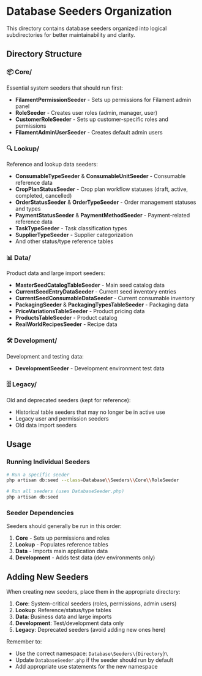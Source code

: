 # Database Seeders Organization

This directory contains database seeders organized into logical subdirectories for better maintainability and clarity.

## Directory Structure

### 📦 Core/
Essential system seeders that should run first:
- **FilamentPermissionSeeder** - Sets up permissions for Filament admin panel
- **RoleSeeder** - Creates user roles (admin, manager, user)
- **CustomerRoleSeeder** - Sets up customer-specific roles and permissions
- **FilamentAdminUserSeeder** - Creates default admin users

### 🔍 Lookup/
Reference and lookup data seeders:
- **ConsumableTypeSeeder** & **ConsumableUnitSeeder** - Consumable reference data
- **CropPlanStatusSeeder** - Crop plan workflow statuses (draft, active, completed, cancelled)
- **OrderStatusSeeder** & **OrderTypeSeeder** - Order management statuses and types
- **PaymentStatusSeeder** & **PaymentMethodSeeder** - Payment-related reference data
- **TaskTypeSeeder** - Task classification types
- **SupplierTypeSeeder** - Supplier categorization
- And other status/type reference tables

### 📊 Data/
Product data and large import seeders:
- **MasterSeedCatalogTableSeeder** - Main seed catalog data
- **CurrentSeedEntryDataSeeder** - Current seed inventory entries
- **CurrentSeedConsumableDataSeeder** - Current consumable inventory
- **PackagingSeeder** & **PackagingTypesTableSeeder** - Packaging data
- **PriceVariationsTableSeeder** - Product pricing data
- **ProductsTableSeeder** - Product catalog
- **RealWorldRecipesSeeder** - Recipe data

### 🛠️ Development/
Development and testing data:
- **DevelopmentSeeder** - Development environment test data

### 🗄️ Legacy/
Old and deprecated seeders (kept for reference):
- Historical table seeders that may no longer be in active use
- Legacy user and permission seeders
- Old data import seeders

## Usage

### Running Individual Seeders
```bash
# Run a specific seeder
php artisan db:seed --class=Database\\Seeders\\Core\\RoleSeeder

# Run all seeders (uses DatabaseSeeder.php)
php artisan db:seed
```

### Seeder Dependencies
Seeders should generally be run in this order:
1. **Core** - Sets up permissions and roles
2. **Lookup** - Populates reference tables
3. **Data** - Imports main application data
4. **Development** - Adds test data (dev environments only)

## Adding New Seeders

When creating new seeders, place them in the appropriate directory:

1. **Core**: System-critical seeders (roles, permissions, admin users)
2. **Lookup**: Reference/status/type tables
3. **Data**: Business data and large imports
4. **Development**: Test/development data only
5. **Legacy**: Deprecated seeders (avoid adding new ones here)

Remember to:
- Use the correct namespace: `Database\Seeders\{Directory}\`
- Update `DatabaseSeeder.php` if the seeder should run by default
- Add appropriate use statements for the new namespace
